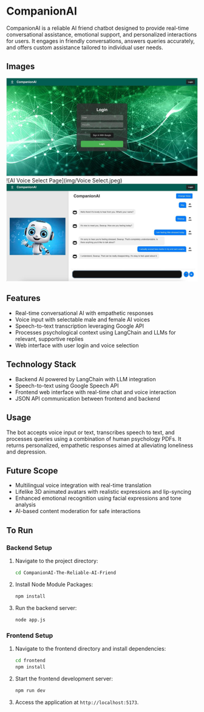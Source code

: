 # CompanionAI

CompanionAI is a reliable AI friend chatbot designed to provide real-time conversational assistance, emotional support, and personalized interactions for users. It engages in friendly conversations, answers queries accurately, and offers custom assistance tailored to individual user needs.

## Images

![Login Page](img/Login.jpeg)  
![AI Voice Select Page](img/Voice Select.jpeg)  
![Chatbot](img/Chatbot.jpeg)  


## Features

- Real-time conversational AI with empathetic responses  
- Voice input with selectable male and female AI voices  
- Speech-to-text transcription leveraging Google API  
- Processes psychological context using LangChain and LLMs for relevant, supportive replies  
- Web interface with user login and voice selection  

## Technology Stack

- Backend AI powered by LangChain with LLM integration  
- Speech-to-text using Google Speech API  
- Frontend web interface with real-time chat and voice interaction  
- JSON API communication between frontend and backend  

## Usage

The bot accepts voice input or text, transcribes speech to text, and processes queries using a combination of human psychology PDFs. It returns personalized, empathetic responses aimed at alleviating loneliness and depression.

## Future Scope

- Multilingual voice integration with real-time translation  
- Lifelike 3D animated avatars with realistic expressions and lip-syncing  
- Enhanced emotional recognition using facial expressions and tone analysis  
- AI-based content moderation for safe interactions

## To Run

### Backend Setup

1. Navigate to the project directory:
   ```bash
   cd CompanionAI-The-Reliable-AI-Friend
   ```
2. Install Node Module Packages:
   ```bash
   npm install
   ```
3. Run the backend server:
   ```bash
   node app.js
   ```

### Frontend Setup

1. Navigate to the frontend directory and install dependencies:
   ```bash
   cd frontend
   npm install
   ```
2. Start the frontend development server:
   ```bash
   npm run dev
   ```
3. Access the application at `http://localhost:5173`.

